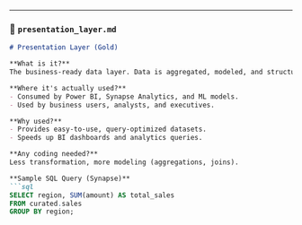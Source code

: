 
---

### 📄 `presentation_layer.md`
```markdown
# Presentation Layer (Gold)

**What is it?**  
The business-ready data layer. Data is aggregated, modeled, and structured for reporting or dashboards.

**Where it's actually used?**
- Consumed by Power BI, Synapse Analytics, and ML models.
- Used by business users, analysts, and executives.

**Why used?**
- Provides easy-to-use, query-optimized datasets.
- Speeds up BI dashboards and analytics queries.

**Any coding needed?**
Less transformation, more modeling (aggregations, joins).

**Sample SQL Query (Synapse)**
```sql
SELECT region, SUM(amount) AS total_sales
FROM curated.sales
GROUP BY region;
